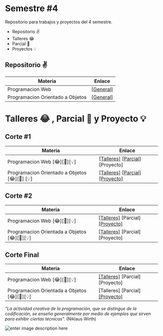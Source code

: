 # Semestre #4 

Repositorio para trabajos y proyectos del 4 semestre.
* Repositorio ✌
* Talleres     😂
* Parcial 		🎈
* Proyectos 💡

## Repositorio ✌
| Materia | Enlace |
| ---------- | -------------|
| Programacion Web | [[General]](https://github.com/You7Cris/-4-Semestre/tree/master/Programaci%C3%B3n%20Web)|
|Programacion Orientado a Objetos | [[General]](https://github.com/You7Cris/-4-Semestre/tree/master/Proyectos%20Programacion%20Orientado%20a%20Objetos)


# Talleres  😂 , Parcial 🎈 y Proyecto 💡

## Corte #1

| Materia | Enlace |
|----------|------------|
|Programacion Web [😂][🎈][💡] |[[Talleres]](https://github.com/You7Cris/-4-Semestre/tree/master/Programaci%C3%B3n%20Web/Corte%201) [[Parcial]](https://github.com/You7Cris/-4-Semestre/tree/master/Programaci%C3%B3n%20Web/Corte%201/Parcial) [Proyecto]
|Programacion Orientado a Objetos [😂][🎈] [💡]| [[Talleres]](https://github.com/You7Cris/-4-Semestre/tree/master/Proyectos%20Programacion%20Orientado%20a%20Objetos/1%20Corte) [[Parcial]](https://github.com/You7Cris/-4-Semestre/tree/master/Proyectos%20Programacion%20Orientado%20a%20Objetos/1%20Corte/Parcial/Paquete1) [[Proyecto]](https://github.com/You7Cris/-4-Semestre/tree/master/Proyectos%20Programacion%20Orientado%20a%20Objetos/1%20Corte/ProyectoPrimerCorte/Cinema)

## Corte #2

|Materia | Enlace |
|---------|----------|
|Programacion Web [😂][🎈][💡] | [[Talleres]](https://github.com/You7Cris/-4-Semestre/tree/master/Programaci%C3%B3n%20Web/Corte%202) [Parcial] [[Proyecto]](https://github.com/You7Cris/-4-Semestre/tree/master/Programaci%C3%B3n%20Web/Corte%202/Proyecto/CarritoCompras)
|Programacion Orientada a Objetos [😂][🎈][💡]|[[Talleres]](https://github.com/You7Cris/-4-Semestre/tree/master/Proyectos%20Programacion%20Orientado%20a%20Objetos/2%20Corte) [Parcial] [Proyecto]

## Corte Final

 Materia | Enlace |
|-----------|-----------|
|Programacion Web [😂][🎈][💡]| [[Talleres]](https://github.com/You7Cris/-4-Semestre/tree/master/Proyectos%20Programacion%20Orientado%20a%20Objetos/3%20Corte/Swing/src) [Parcial] [Proyecto]|
|Programacion Orientada a Objetos [😂][🎈][💡] | [Talleres] [Parcial] [[Proyecto]](https://github.com/You7Cris/-4-Semestre/blob/master/Proyectos%20Programacion%20Orientado%20a%20Objetos/Poo.md)


*"La actividad creativa de la programación, que se distingue de la codificación, se enseña generalmente por medio de ejemplos que sirven para exhibir ciertas técnicas".* (Niklaus Wirth)

![enter image description here](https://lh3.googleusercontent.com/52EZ5Xp42DP4tsmMMF9boYZX1TifpAS5tumXqNiae_5hjYDfu3PRVDk1GcDh-cgRy1pLc2XAARAc)




